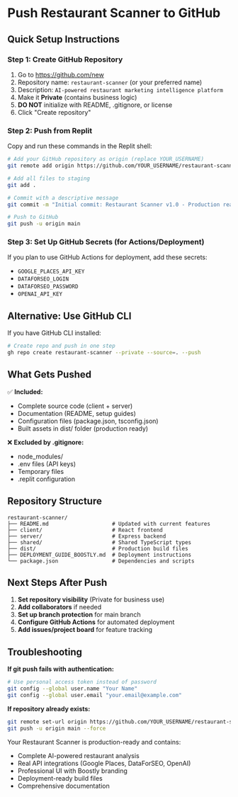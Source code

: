 # Push Restaurant Scanner to GitHub

## Quick Setup Instructions

### Step 1: Create GitHub Repository
1. Go to https://github.com/new
2. Repository name: `restaurant-scanner` (or your preferred name)
3. Description: `AI-powered restaurant marketing intelligence platform`
4. Make it **Private** (contains business logic)  
5. **DO NOT** initialize with README, .gitignore, or license
6. Click "Create repository"

### Step 2: Push from Replit
Copy and run these commands in the Replit shell:

```bash
# Add your GitHub repository as origin (replace YOUR_USERNAME)
git remote add origin https://github.com/YOUR_USERNAME/restaurant-scanner.git

# Add all files to staging
git add .

# Commit with a descriptive message
git commit -m "Initial commit: Restaurant Scanner v1.0 - Production ready"

# Push to GitHub
git push -u origin main
```

### Step 3: Set Up GitHub Secrets (for Actions/Deployment)
If you plan to use GitHub Actions for deployment, add these secrets:
- `GOOGLE_PLACES_API_KEY`
- `DATAFORSEO_LOGIN`  
- `DATAFORSEO_PASSWORD`
- `OPENAI_API_KEY`

## Alternative: Use GitHub CLI

If you have GitHub CLI installed:
```bash
# Create repo and push in one step
gh repo create restaurant-scanner --private --source=. --push
```

## What Gets Pushed

✅ **Included:**
- Complete source code (client + server)
- Documentation (README, setup guides)
- Configuration files (package.json, tsconfig.json)
- Built assets in dist/ folder (production ready)

❌ **Excluded by .gitignore:**
- node_modules/
- .env files (API keys)
- Temporary files
- .replit configuration

## Repository Structure
```
restaurant-scanner/
├── README.md                    # Updated with current features
├── client/                      # React frontend
├── server/                      # Express backend
├── shared/                      # Shared TypeScript types
├── dist/                        # Production build files
├── DEPLOYMENT_GUIDE_BOOSTLY.md  # Deployment instructions
└── package.json                 # Dependencies and scripts
```

## Next Steps After Push
1. **Set repository visibility** (Private for business use)
2. **Add collaborators** if needed
3. **Set up branch protection** for main branch
4. **Configure GitHub Actions** for automated deployment
5. **Add issues/project board** for feature tracking

## Troubleshooting

**If git push fails with authentication:**
```bash
# Use personal access token instead of password
git config --global user.name "Your Name"
git config --global user.email "your.email@example.com"
```

**If repository already exists:**
```bash
git remote set-url origin https://github.com/YOUR_USERNAME/restaurant-scanner.git
git push -u origin main --force
```

Your Restaurant Scanner is production-ready and contains:
- Complete AI-powered restaurant analysis
- Real API integrations (Google Places, DataForSEO, OpenAI)
- Professional UI with Boostly branding
- Deployment-ready build files
- Comprehensive documentation
